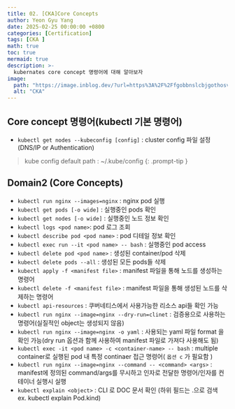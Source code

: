 ```yaml
---
title: 02. [CKA]Core Concepts
author: Yeon Gyu Yang
date: 2025-02-25 00:00:00 +0800
categories: [Certification]
tags: [CKA ]
math: true
toc: true
mermaid: true
description: >-
  kubernates core concept 명령어에 대해 알아보자
image:
  path: "https://image.inblog.dev/?url=https%3A%2F%2Ffgobbnslcbjgothosvni.supabase.co%2Fstorage%2Fv1%2Fobject%2Fpublic%2Fimages%2Ffeatured_image%2F2024-08-25T17%3A27%3A36.968Z-4e6c06c4-6921-46e5-9e24-888b926522af&w=750&q=75"
  alt: "CKA"
---
```


## Core concept 명령어(kubectl 기본 명령어)
- `kubectl get nodes --kubeconfig [config]` : cluster config 파일 설정(DNS/IP or Authentication)

> kube config default path : ~/.kube/config
{: .prompt-tip }

## Domain2 (Core Concepts)

- `kubectl run nginx --images=nginx` : nginx pod 실행
- `kubectl get pods [-o wide]` : 실행중인 pods 확인
- `kubectl get nodes [-o wide]` : 실행중인 노드 정보 확인
- `kubectl logs <pod name>`: pod 로그 조회
- `kubectl describe pod <pod name>` : pod 디테일 정보 확인
- `kubectl exec run --it <pod name> -- bash` : 실행중인 pod access
- `kubectl delete pod <pod name>` : 생성된 container/pod 삭제
- `kubectl delete pods --all` : 생성된 모든 pods들 삭제
- `kubectl apply -f <manifest file>` : manifest 파일을 통해 노드를 생성하는 명령어
- `kubectl delete -f <manifest file>` : manifest 파일을 통해 생성된 노드를 삭제하는 명령어
- `kubectl api-resources` : 쿠버네티스에서 사용가능한 리소스 api들 확인 가능
- `kubectl run nginx --image=nginx --dry-run=clinet` : 검증용으로 사용하는 명령어(실질적인 object는 생성되지 않음)
- `kubectl run nginx --image=nginx -o yaml` : 사용되는 yaml 파일 format 을 확인 가능(dry run 옵션과 함께 사용하여 manifest 파일로 가져다 사용해도 됨)
- `kubectl exec -it <pod name> -c <container-name> -- bash` : multiple container로 실행된 pod 내 특정 continaer 접근 명령어( `옵션 c` 가 필요함 )
- `kubectl run nginx --image=nginx --command -- <command> <args>` : manifest에 정의된 command/args를 무시하고 인자로 전달한 명령어/인자를 컨테이너 실행시 실행
- `kubectl explain <object>` : CLI 로 DOC 문서 확인 (하위 필드는 .으로 검색 ex. kubectl explain Pod.kind)
